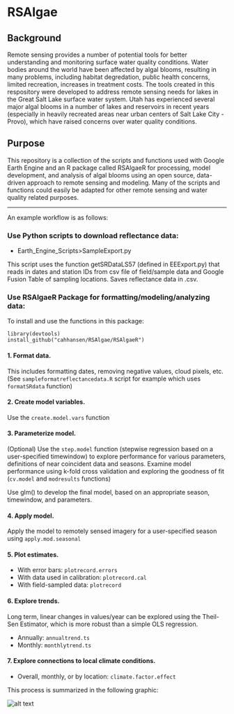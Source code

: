 # RSAlgae

## Background
Remote sensing provides a number of potential tools for better understanding and monitoring surface water quality conditions. Water bodies around the world have been affected by algal blooms, resulting in many problems, including habitat degredation, public health concerns, limited recreation, increases in treatment costs. The tools created in this respository were developed to address remote sensing needs for lakes in the Great Salt Lake surface water system. Utah has experienced several major algal blooms in a number of lakes and reservoirs in recent years (especially in heavily recreated areas near urban centers of Salt Lake City - Provo), which have raised concerns over water quality conditions.

## Purpose
This repository is a collection of the scripts and functions used with Google Earth Engine and an R package called RSAlgaeR for processing, model development, and analysis of algal blooms using an open source, data-driven approach to remote sensing and modeling. Many of the scripts and functions could easily be adapted for other remote sensing and water quality related purposes.

---
An example workflow is as follows:
### Use Python scripts to download reflectance data:
* Earth_Engine_Scripts>SampleExport.py

This script uses the function getSRDataLS57 (defined in EEExport.py) that reads in dates and station IDs from csv file of field/sample data and Google Fusion Table of sampling locations. Saves reflectance data in .csv.

### Use RSAlgaeR Package for formatting/modeling/analyzing data:
To install and use the functions in this package:

```
library(devtools)
install_github("cahhansen/RSAlgae/RSAlgaeR")
```

#### 1. Format data. 
This includes formatting dates, removing negative values, cloud pixels, etc. 
(See ```sampleformatreflectancedata.R``` script for example which uses ```formatSRdata``` function)
#### 2. Create model variables.
Use the ```create.model.vars``` function
#### 3. Parameterize model.
(Optional)
Use the ```step.model``` function (stepwise regression based on a user-specified timewindow) to explore performance for various parameters, definitions of near coincident data and seasons.
Examine model performance using k-fold cross validation and exploring the goodness of fit (```cv.model``` and ```modresults``` functions)

Use glm() to develop the final model, based on an appropriate season, timewindow, and parameters. 
#### 4. Apply model.
Apply the model to remotely sensed imagery for a user-specified season using ```apply.mod.seasonal``` 
#### 5. Plot estimates.
* With error bars: ```plotrecord.errors```
* With data used in calibration: ```plotrecord.cal```
* With field-sampled data: ```plotrecord```
#### 6. Explore trends.
Long term, linear changes in values/year can be explored using the Theil-Sen Estimator, which is more robust than a simple OLS regression.
* Annually: ```annualtrend.ts```
* Monthly: ```monthlytrend.ts```
#### 7. Explore connections to local climate conditions.
* Overall, monthly, or by location: ```climate.factor.effect```

This process is summarized in the following graphic:

![alt text](https://github.com/cahhansen/GSLAlgae/blob/master/WorkflowDiagram.png) 
